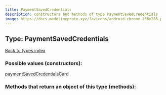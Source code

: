 ```yaml
---
title: PaymentSavedCredentials
description: constructors and methods of type PaymentSavedCredentials
image: https://docs.madelineproto.xyz/favicons/android-chrome-256x256.png
---
```

## Type: PaymentSavedCredentials  
[Back to types index](index.md)



### Possible values (constructors):

[paymentSavedCredentialsCard](../constructors/paymentSavedCredentialsCard.md)  



### Methods that return an object of this type (methods):



